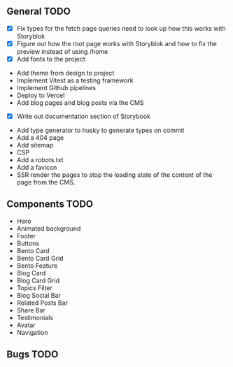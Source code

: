 ## General TODO
- [x] Fix types for the fetch page queries need to look up how this works with Storyblok
- [x] Figure out how the root page works with Storyblok and how to fix the preview instead of using /home
- [x] Add fonts to the project 
- Add theme from design to project
- Implement Vitest as a testing framework
- Implement Github pipelines
- Deploy to Vercel
- Add blog pages and blog posts via the CMS 
- [x] Write out documentation section of Storybook
- Add type generator to husky to generate types on commit
- Add a 404 page
- Add sitemap
- CSP
- Add a robots.txt
- Add a favicon
- SSR render the pages to stop the loading state of the content of the page from the CMS.

## Components TODO
- Hero 
- Animated background 
- Footer
- Buttons 
- Bento Card
- Bento Card Grid
- Bento Feature
- Blog Card
- Blog Card Grid
- Topics Filter
- Blog Social Bar
- Related Posts Bar
- Share Bar
- Testimonials
- Avatar 
- Navigation

## Bugs TODO
